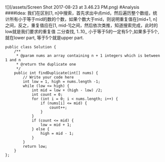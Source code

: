 ![](/assets/Screen Shot 2017-08-23 at 3.46.23 PM.png)
#Analysis
####Idea:
我们在区别[1, n]中搜索，首先求出中点mid，然后遍历整个数组，统计所有小于等于mid的数的个数，如果个数大于mid，则说明重复值在[mid+1, n]之间，反之，重复值应在[1, mid-1]之间，然后依次类推，知道搜索完成，此时的low就是我们要求的重复值
二分查找,    1..10,,    小于等于5的一定有5个,如果多于5个,就在lower part, 等于5个就是upper part. 

```
public class Solution {
    /**
     * @param nums an array containing n + 1 integers which is between 1 and n
     * @return the duplicate one
     */
    public int findDuplicate(int[] nums) {
        // Write your code here
        int low = 1, high = nums.length -1;
        while (low <= high) {
            int mid = low + (high - low) /2;
            int count = 0;
            for (int i = 0; i < nums.length; i++) {
                if (nums[i] <= mid) {
                    count++;
                }
            }
            if (count <= mid) {
                low = mid + 1;
            } else {
                high = mid - 1;
            }
        }
        return low;
    }
};
```


